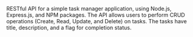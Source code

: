 RESTful API for a simple task manager application, using Node.js, Express.js, and NPM packages.
The API allows users to perform CRUD operations (Create, Read, Update, and Delete) on tasks. 
The tasks have title, description, and a flag for completion status.

